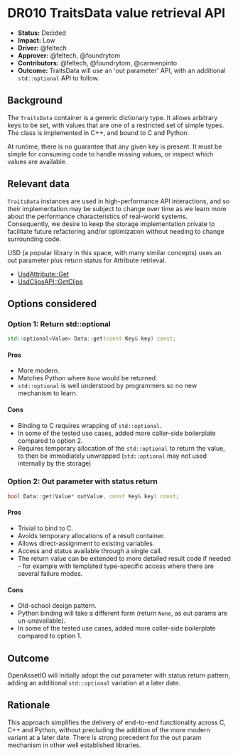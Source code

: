 # DR010 TraitsData value retrieval API

- **Status:** Decided
- **Impact:** Low
- **Driver:** @feltech
- **Approver:** @feltech, @foundrytom
- **Contributors:** @feltech, @foundrytom, @carmenpinto
- **Outcome:** TraitsData will use an 'out parameter' API, with an
  additional `std::optional` API to follow.

## Background

The `TraitsData` container is a generic dictionary type. It allows
arbitrary keys to be set, with values that are one of a restricted set
of simple types. The class is implemented in C++, and bound to C and
Python.

At runtime, there is no guarantee that any given key is present. It must
be simple for consuming code to handle missing values, or inspect which
values are available.

## Relevant data

`TraitsData` instances are used in high-performance API interactions,
and so their implementation may be subject to change over time as we
learn more about the performance characteristics of real-world systems.
Consequently, we desire to keep the storage implementation private to
facilitate future refactoring and/or optimization without needing to
change surrounding code.

USD (a popular library in this space, with many similar concepts) uses
an out parameter plus return status for Attribute retrieval.

- [UsdAttribute::Get](https://graphics.pixar.com/usd/release/api/class_usd_attribute.html#a9d41bc223be86408ba7d7f74df7c35a9)
- [UsdClipsAPI::GetClips](https://graphics.pixar.com/usd/release/api/class_usd_clips_a_p_i.html#a94d6e4d856cc3a92aae45953b9e942a6)

## Options considered

### Option 1: Return std::optional

```cpp
std::optional<Value> Data::get(const Key& key) const;
```

#### Pros

- More modern.
- Matches Python where `None` would be returned.
- `std::optional` is well understood by programmers so no new mechanism
  to learn.

#### Cons

- Binding to C requires wrapping of `std::optional`.
- In some of the tested use cases, added more caller-side boilerplate
  compared to option 2.
- Requires temporary allocation of the `std::optional` to return the
  value, to then be immediately unwrapped (`std::optional` may not used
  internally by the storage)

### Option 2: Out parameter with status return

```cpp
bool Data::get(Value* outValue, const Key& key) const;
```

#### Pros

- Trivial to bind to C.
- Avoids temporary allocations of a result container.
- Allows direct-assignment to existing variables.
- Access and status available through a single call.
- The return value can be extended to more detailed result code if
  needed - for example with templated type-specific access where there
  are several failure modes.

#### Cons

- Old-school design pattern.
- Python binding will take a different form (return `None`, as out
  params are un-unavailable).
- In some of the tested use cases, added more caller-side boilerplate
  compared to option 1.

## Outcome

OpenAssetIO will initially adopt the out parameter with status
return pattern, adding an additional `std::optional` variation at a
later date.

## Rationale

This approach simplifies the delivery of end-to-end functionality across
C, C++ and Python, without precluding the addition of the more modern
variant at a later date. There is strong precedent for the out param
mechanism in other well established libraries.

